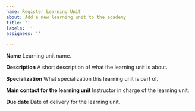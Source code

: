 ```yaml
---
name: Register Learning Unit
about: Add a new learning unit to the academy
title: ''
labels: ''
assignees: ''

---
```


**Name**
Learning unit name.

**Description**
A short description of what the learning unit is about.

**Specialization**
What specialization this learning unit is part of.

**Main contact for the learning unit**
Instructor in charge of the learning unit.

**Due date**
Date of delivery for the learning unit.


